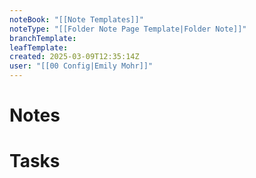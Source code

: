 ```yaml
---
noteBook: "[[Note Templates]]"
noteType: "[[Folder Note Page Template|Folder Note]]"
branchTemplate:
leafTemplate:
created: 2025-03-09T12:35:14Z
user: "[[00 Config|Emily Mohr]]"
---
```

# Notes
# Tasks
